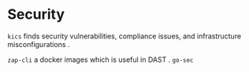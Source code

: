 # Security

`kics` finds security vulnerabilities, compliance issues, and infrastructure misconfigurations .

`zap-cli` a docker images which is useful in  DAST .
`go-sec` 
